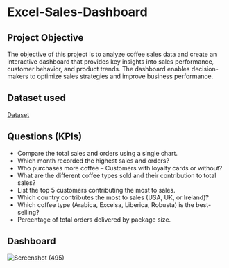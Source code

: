 # Excel-Sales-Dashboard

## Project Objective
The objective of this project is to analyze coffee sales data and create an interactive dashboard that provides key insights into sales performance, customer behavior, and product trends. The dashboard enables decision-makers to optimize sales strategies and improve business performance.

## Dataset used
[Dataset](https://github.com/Diyako1/Excel-Sales-Dashboard/blob/main/coffeeOrdersData.xlsx)

## Questions (KPIs)
- Compare the total sales and orders using a single chart.
- Which month recorded the highest sales and orders?
- Who purchases more coffee – Customers with loyalty cards or without?
- What are the different coffee types sold and their contribution to total sales?
- List the top 5 customers contributing the most to sales.
- Which country contributes the most to sales (USA, UK, or Ireland)?
- Which coffee type (Arabica, Excelsa, Liberica, Robusta) is the best-selling?
- Percentage of total orders delivered by package size.

## Dashboard
![Screenshot (495)]([https://github.com/user-attachments/assets/17a62479-5cdc-4be7-9373-f264201d276e](https://github.com/Diyako1/Excel-Sales-Dashboard/blob/main/Dashboard_CoffeeSales.png))
